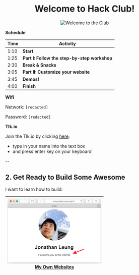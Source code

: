 <div align="center">
  <h1>Welcome to Hack Club!</h1>
  <img src="img/welcome_to_the_club.gif" alt="Welcome to the Club"/>
</div>

**Schedule**

Time  | Activity
------|-----------------------------------------
1:10  | **Start**
1:25  | **Part I: Follow the step-by-step workshop**
2:30  | **Break & Snacks**
3:05  | **Part II: Customize your website**
3:45  | **Demos!**
4:00  | **Finish**

**Wifi**

Network: `[redacted]`

Password: `[redacted]`

**Tlk.io**

Join the Tlk.io by clicking [here](https://tlk.io/hackseries).

  - type in your name into the text box
  - and press enter key on your keyboard

<!-- | **[![](img/remind.jpg) <br> 2. Stay in Touch with Remind](remind.md)** | **[![](img/facebook.jpg) <br> 3. Join HS Hackers Movement](hs_hackers.md)** | -->

<!-- ## 2. Join the Ranks of the Developer Community

| [![](img/github.png) <br> Join GitHub](github/README.md) |
|:----------------------------------------------------:|

--

## 3. Choose Your ~~Code Editor~~ Weapon

| [![](img/js_bin.png) <br> Signup for JS Bin](js_bin.md) | OR | [![](img/c9.png) <br> Signup for Cloud9](cloud9.md) |
|:------------------------------------------------------:|:--:|:------------------------------------------------:| -->

--

## 2. Get Ready to Build Some Awesome

I want to learn how to build:

| [![](img/portfolio.png) <br> My Own Websites](websites/README.md) |
|---------------------------------------------------------|


<!-- | [![](img/portfolio.png) <br> My Own Websites](websites/README.md) | [![](img/dodge.gif) <br> My Own Video Games](video_games.md) |
|---------------------------------------------------------|--------------------------------------------------------| -->

